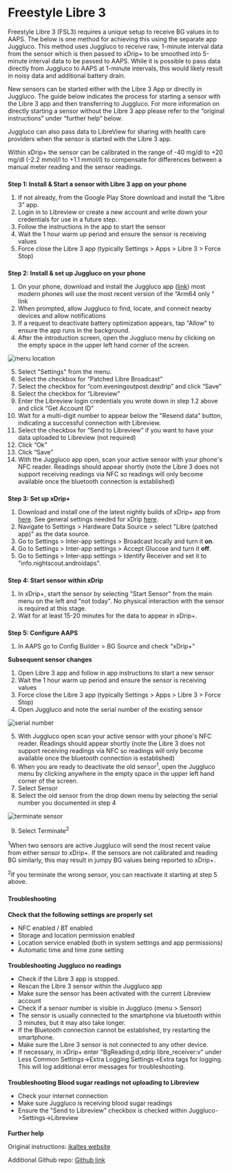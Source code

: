 # **Freestyle Libre 3**

Freestyle Libre 3 (FSL3) requires a unique setup to receive BG values in to AAPS. The below is one method for achieving this using the separate app Juggluco. This method uses Juggluco to receive raw, 1-minute interval data from the sensor which is then passed to xDrip+ to be smoothed into 5-minute interval data to be passed to AAPS. While it is possible to pass data directly from Juggluco to AAPS at 1-minute intervals, this would likely result in noisy data and additional battery drain.

New sensors can be started either with the Libre 3 App or directly in Juggluco. The guide below indicates the process for starting a sensor with the Libre 3 app and then transferring to Juggluco. For more information on directly starting a sensor without the Libre 3 app please refer to the “original instructions” under “further help” below.

Juggluco can also pass data to LibreView for sharing with health care providers when the sensor is started with the Libre 3 app.

Within xDrip+ the sensor can be calibrated in the range of -40 mg/dl to +20 mg/dl (-2.2 mmol/l to +1.1 mmol/l) to compensate for differences between a manual meter reading and the sensor readings.


###
**Step 1: Install & Start a sensor with Libre 3 app on your phone**



1. If not already, from the Google Play Store download and install the “Libre 3” app.
2. Login in to Libreview or create a new account and write down your credentials for use in a future step.
3. Follow the instructions in the app to start the sensor
4. Wait the 1 hour warm up period and ensure the sensor is receiving values
5. Force close the Libre 3 app (typically Settings > Apps > Libre 3 > Force Stop)

###
**Step 2: Install & set up Juggluco on your phone**

1. On your phone, download and install the Juggluco app ([link](https://www.juggluco.nl/Juggluco/download.html)) most modern phones will use the most recent version of the “Arm64 only ” link
2. When prompted, allow Juggluco to find, locate, and connect nearby devices and allow notifications
3. If a request to deactivate battery optimization appears, tap "Allow" to ensure the app runs in the background.
4. After the introduction screen, open the Juggluco menu by clicking on the empty space in the upper left hand corner of the screen.

![menu location](https://github.com/openaps/AndroidAPSdocs/assets/13263947/a8378ec5-050a-44ac-b0e2-e84989691050)


5. Select "Settings" from the menu.
6. Select the checkbox for “Patched Libre Broadcast”
7. Select the checkbox for “com.eveningoutpost.dexdrip” and click “Save”
8. Select the checkbox for “Libreview”
9. Enter the Libreview login credentials you wrote down in step 1.2 above and click “Get Account ID”
10. Wait for a multi-digit number to appear below the "Resend data" button, indicating a successful connection with Libreview.
11. Select the checkbox for “Send to Libreview” if you want to have your data uploaded to Libreview (not required)
12. Click “Ok”
13. Click “Save”
14. With the Juggluco app open, scan your active sensor with your phone's NFC reader. Readings should appear shortly (note the Libre 3 does not support receiving readings via NFC so readings will only become available once the bluetooth connection is established)

###
**Step 3: Set up xDrip+**

1. Download and install one of the latest nightly builds of xDrip+ app from [here](https://github.com/NightscoutFoundation/xDrip/releases). See general settings needed for xDrip [here](https://androidaps.readthedocs.io/en/latest/Configuration/xdrip.html).
2. Navigate to Settings > Hardware Data Source >  select "Libre (patched app)" as the data source.
3. Go to Settings > Inter-app settings > Broadcast locally and turn it **on**.
4. Go to Settings > Inter-app settings > Accept Glucose and turn it **off**.
5. Go to Settings > Inter-app settings > Identify Receiver and set it to "info.nightscout.androidaps".

###
**Step 4: Start sensor within xDrip**

1. In xDrip+, start the sensor by selecting "Start Sensor" from the main menu on the left and "not today". No physical interaction with the sensor is required at this stage.
2. Wait for at least 15-20 minutes for the data to appear in xDrip+.

###
**Step 5: Configure AAPS**

1. In AAPS go to Config Builder > BG Source and check "xDrip+"

**Subsequent sensor changes**

1. Open Libre 3 app and follow in app instructions to start a new sensor
2. Wait the 1 hour warm up period and ensure the sensor is receiving values
3. Force close the Libre 3 app (typically Settings > Apps > Libre 3 > Force Stop)
4. Open Juggluco and note the serial number of the existing sensor

![serial number](https://github.com/openaps/AndroidAPSdocs/assets/13263947/a159dd53-9f7c-4277-9d4b-bcf175dadd38)

5. With Juggluco open scan your active sensor with your phone's NFC reader. Readings should appear shortly (note the Libre 3 does not support receiving readings via NFC so readings will only become available once the bluetooth connection is established)
6. When you are ready to deactivate the old sensor<sup>1</sup>, open the Juggluco menu by clicking anywhere in the empty space in the upper left hand corner of the screen.
7. Select Sensor
8. Select the old sensor from the drop down menu by selecting the serial number you documented in step 4

![terminate sensor](https://github.com/openaps/AndroidAPSdocs/assets/13263947/80a8918e-aa4a-42bb-9ef9-1e062e1d650f)

9. Select Terminate<sup>2</sup>

<sup>1</sup>When two sensors are active Juggluco will send the most recent value from either sensor to xDrip+. If the sensors are not calibrated and reading BG similarly, this may result in jumpy BG values being reported to xDrip+.

<sup>2</sup>If you terminate the wrong sensor, you can reactivate it starting at step 5 above.


###
**Troubleshooting**


####
**Check that the following settings are properly set**



* NFC enabled / BT enabled
* Storage and location permission enabled
* Location service enabled (both in system settings and app permissions)
* Automatic time and time zone setting

####
**Troubleshooting Juggluco no readings**

* Check if the Libre 3 app is stopped.
* Rescan the Libre 3 sensor within the Juggluco app
* Make sure the sensor has been activated with the current Libreview account
* Check if a sensor number is visible in Juggluco (menu > Sensor)
* The sensor is usually connected to the smartphone via bluetooth within 3 minutes, but it may also take longer.
* If the Bluetooth connection cannot be established, try restarting the smartphone.
* Make sure the Libre 3 sensor is not connected to any other device.
* If necessary, in xDrip+ enter "BgReading:d,xdrip libre_receiver:v" under Less Common Settings->Extra Logging Settings->Extra tags for logging. This will log additional error messages for troubleshooting.

####
**Troubleshooting Blood sugar readings not uploading to Libreview**

* Check your internet connection
* Make sure Juggluco is receiving blood sugar readings
* Ensure the "Send to Libreview" checkbox is checked within Juggluco->Settings->Libreview

####
**Further help**


Original instructions: [jkaltes website](http://jkaltes.byethost16.com/Juggluco/libre3/)

Additional Github repo: [Github link](https://github.com/maheini/FreeStyle-Libre-3-patch)
